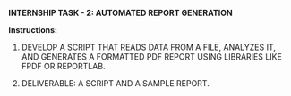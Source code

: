 **INTERNSHIP TASK - 2: AUTOMATED REPORT GENERATION**

**Instructions:**

1) DEVELOP A SCRIPT THAT READS DATA FROM  A FILE, ANALYZES IT, AND GENERATES A 
FORMATTED PDF REPORT USING LIBRARIES LIKE FPDF OR REPORTLAB. 

2) DELIVERABLE: A SCRIPT AND A SAMPLE  REPORT.


